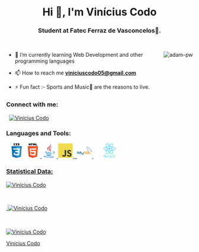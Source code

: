 <h1 align="center">Hi 👋, I'm Vinícius Codo</h1>
<h3 align="center">Student at Fatec Ferraz de Vasconcelos🌟.</h3>
<br>
<p><img align="right" src="https://github.com/Adam-pw/Adam-pw/blob/main/animation_500_kxa883sd.gif" alt="adam-pw"></p>
<ul>
<li>
<p>🌱 I’m currently learning Web Development and other programming languages</p>
</li>
<li>
<p>📫 How to reach me <strong><a href="mailto:viniciuscodo05@gmail.com">viniciuscodo05@gmail.com</a></strong></p>
</li>
<li>
<p>⚡ Fun fact :- Sports and Music🎵 are the reasons to live.</p>
</li>
</ul>
<h3 align="left">Connect with me:</h3>
<p align="left">
  <a href="https://www.linkedin.com/in/vin%C3%ADcius-henrique-712b2a294/" target="blank"><img align="center" src="https://raw.githubusercontent.com/rahuldkjain/github-profile-readme-generator/master/src/images/icons/Social/linked-in-alt.svg" alt="Vinícius Codo" height="30" width="40"></a>
</p>
<h3 align="left">Languages and Tools:</h3>
<p align="left"> 
<img src="https://raw.githubusercontent.com/devicons/devicon/master/icons/css3/css3-original-wordmark.svg" alt="css3" width="40" height="40"> </a> <a href="https://www.w3.org/html/" target="_blank" rel="noreferrer"> <img src="https://raw.githubusercontent.com/devicons/devicon/master/icons/html5/html5-original-wordmark.svg" alt="html5" width="40" height="40"> </a> <a href="https://www.java.com" target="_blank" rel="noreferrer"> <img src="https://raw.githubusercontent.com/devicons/devicon/master/icons/java/java-original.svg" alt="java" width="40" height="40"> </a> <a href="https://developer.mozilla.org/en-US/docs/Web/JavaScript" target="_blank" rel="noreferrer"> <img src="https://raw.githubusercontent.com/devicons/devicon/master/icons/javascript/javascript-original.svg" alt="javascript" width="40" height="40"> </a> <a href="https://kotlinlang.org" target="_blank" rel="noreferrer">
  </a> <a href="https://www.mysql.com/" target="_blank" rel="noreferrer"> <img src="https://raw.githubusercontent.com/devicons/devicon/master/icons/mysql/mysql-original-wordmark.svg" alt="mysql" width="40" height="40"> </a>  
   </a> <a href="https://reactjs.org/" target="_blank" rel="noreferrer"> <img src="https://raw.githubusercontent.com/devicons/devicon/master/icons/react/react-original-wordmark.svg" alt="react" width="40" height="40"> </a> <a href="https://sass-lang.com" target="_blank" rel="noreferrer"> <img 
<br>
<h3>Statistical Data:</h3>

<p><img align="center" src="https://github-readme-stats.vercel.app/api/top-langs?username=Vinizin0509&amp;show_icons=true&amp;locale=en&amp;bg_color=0d1117&amp;text_color=ffffff&amp;layout=compact" alt="Vinícius Codo"></p>
<br>

<p>&nbsp;<img align="center" src="https://github-readme-stats.vercel.app/api?username=Vinizin0509&amp;show_icons=true&amp;locale=en&amp;bg_color=0d1117&amp;text_color=ffffff" alt="Vinícius Codo"></p>
<br>

<p><img align="center" src="https://github-readme-streak-stats.herokuapp.com/?user=Vinizin0509&amp;theme=dark&amp;background=0d1117&amp;date_format=M%20j%5B%2C%20Y%5D" alt="Vinícius Codo"></p>
<p><a href="https://github.com/Vinizin0509">Vinícius Codo</a></p> 
